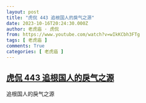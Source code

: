 ```yaml
---
layout: post
title: "虎侃 443 追根国人的戾气之源"
date: 2023-10-16T20:24:30.000Z
author: 老虎庙 · 虎侃
from: https://www.youtube.com/watch?v=wIkKCbh3FTg
tags: [ 老虎庙 ]
comments: True
categories: [ 老虎庙 ]
---
```

<!--1697487870000-->
[虎侃 443 追根国人的戾气之源](https://www.youtube.com/watch?v=wIkKCbh3FTg)
------

<div>
追根国人的戾气之源
</div>
